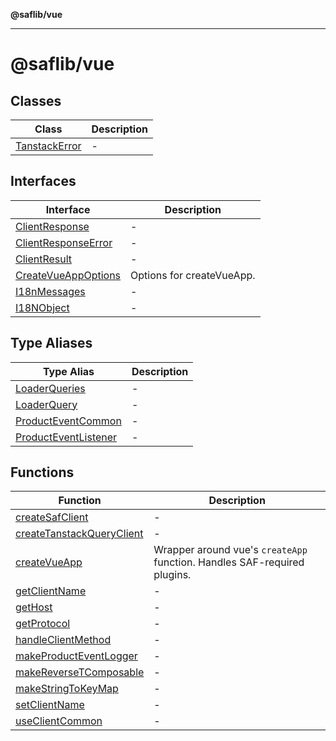 **@saflib/vue**

***

# @saflib/vue

## Classes

| Class | Description |
| ------ | ------ |
| [TanstackError](classes/TanstackError.md) | - |

## Interfaces

| Interface | Description |
| ------ | ------ |
| [ClientResponse](interfaces/ClientResponse.md) | - |
| [ClientResponseError](interfaces/ClientResponseError.md) | - |
| [ClientResult](interfaces/ClientResult.md) | - |
| [CreateVueAppOptions](interfaces/CreateVueAppOptions.md) | Options for createVueApp. |
| [I18nMessages](interfaces/I18nMessages.md) | - |
| [I18NObject](interfaces/I18NObject.md) | - |

## Type Aliases

| Type Alias | Description |
| ------ | ------ |
| [LoaderQueries](type-aliases/LoaderQueries.md) | - |
| [LoaderQuery](type-aliases/LoaderQuery.md) | - |
| [ProductEventCommon](type-aliases/ProductEventCommon.md) | - |
| [ProductEventListener](type-aliases/ProductEventListener.md) | - |

## Functions

| Function | Description |
| ------ | ------ |
| [createSafClient](functions/createSafClient.md) | - |
| [createTanstackQueryClient](functions/createTanstackQueryClient.md) | - |
| [createVueApp](functions/createVueApp.md) | Wrapper around vue's `createApp` function. Handles SAF-required plugins. |
| [getClientName](functions/getClientName.md) | - |
| [getHost](functions/getHost.md) | - |
| [getProtocol](functions/getProtocol.md) | - |
| [handleClientMethod](functions/handleClientMethod.md) | - |
| [makeProductEventLogger](functions/makeProductEventLogger.md) | - |
| [makeReverseTComposable](functions/makeReverseTComposable.md) | - |
| [makeStringToKeyMap](functions/makeStringToKeyMap.md) | - |
| [setClientName](functions/setClientName.md) | - |
| [useClientCommon](functions/useClientCommon.md) | - |
